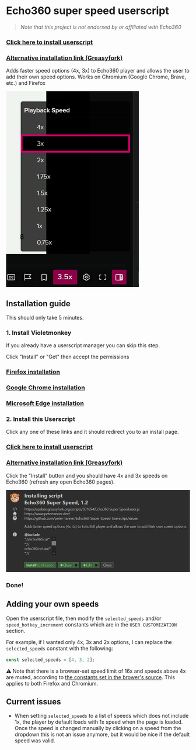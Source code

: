 # Echo360 super speed userscript

> _Note that this project is not endorsed by or affiliated with Echo360_

### [Click here to install userscript](https://github.com/peter-tanner/Echo360-Super-Speed/raw/master/echo360-super-speed.user.js)

### [Alternative installation link (Greasyfork)](https://update.greasyfork.org/scripts/501694/Echo360%20Super%20Speed.user.js)

Adds faster speed options (4x, 3x) to Echo360 player and allows the user to add their own speed options. Works on Chromium (Google Chrome, Brave, etc.) and Firefox

<img src="docs/superspeed.png" style="max-height: 40vh" />
<!-- ![Dropdown with 4x and 3x speeds](superspeed.png) -->

## Installation guide

This should only take 5 minutes.

### 1. Install Violetmonkey

If you already have a userscript manager you can skip this step.

Click "Install" or "Get" then accept the permissions

### [Firefox installation](https://addons.mozilla.org/en-US/firefox/addon/violentmonkey/)

### [Google Chrome installation](https://chrome.google.com/webstore/detail/violent-monkey/jinjaccalgkegednnccohejagnlnfdag)

### [Microsoft Edge installation](https://microsoftedge.microsoft.com/addons/detail/eeagobfjdenkkddmbclomhiblgggliao)

### 2. Install this Userscript

Click any one of these links and it should redirect you to an install page.

### [Click here to install userscript](https://github.com/peter-tanner/Echo360-Super-Speed/raw/master/echo360-super-speed.user.js)

### [Alternative installation link (Greasyfork)](https://update.greasyfork.org/scripts/501694/Echo360%20Super%20Speed.user.js)

Click the "Install" button and you should have 4x and 3x speeds on Echo360 (refresh any open Echo360 pages).

![install](docs/install.png)

### Done!

## Adding your own speeds

Open the userscript file, then modify the `selected_speeds` and/or `speed_hotkey_increment` constants which are in the `USER CUSTOMIZATION` section.

For example, if I wanted only 4x, 3x and 2x options, I can replace the `selected_speeds` constant with the following:

```js
const selected_speeds = [4, 3, 2];
```

⚠ Note that there is a browser-set speed limit of 16x and speeds above 4x are muted, according to [the constants set in the brower's source](https://stackoverflow.com/a/32320020). This applies to both Firefox and Chromium.

## Current issues

- When setting `selected_speeds` to a list of speeds which does not include 1x, the player by default loads with 1x speed when the page is loaded. Once the speed is changed manually by clicking on a speed from the dropdown this is not an issue anymore, but it would be nice if the default speed was valid.
